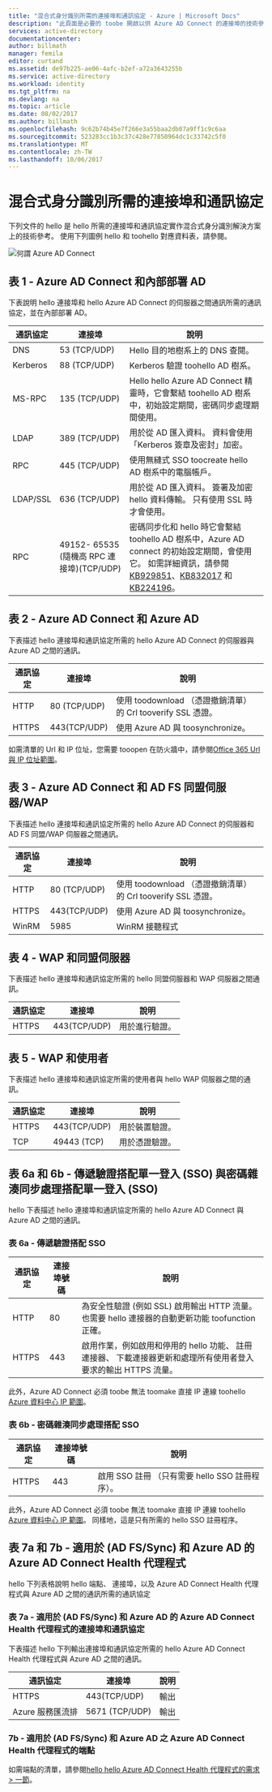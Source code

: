 ```yaml
---
title: "混合式身分識別所需的連接埠和通訊協定 - Azure | Microsoft Docs"
description: "此頁面是必要的 toobe 開啟以供 Azure AD Connect 的連接埠的技術參考頁面"
services: active-directory
documentationcenter: 
author: billmath
manager: femila
editor: curtand
ms.assetid: de97b225-ae06-4afc-b2ef-a72a3643255b
ms.service: active-directory
ms.workload: identity
ms.tgt_pltfrm: na
ms.devlang: na
ms.topic: article
ms.date: 08/02/2017
ms.author: billmath
ms.openlocfilehash: 9c62b74b45e7f266e3a55baa2db07a9ff1c9c6aa
ms.sourcegitcommit: 523283cc1b3c37c428e77850964dc1c33742c5f0
ms.translationtype: MT
ms.contentlocale: zh-TW
ms.lasthandoff: 10/06/2017
---
```

# <a name="hybrid-identity-required-ports-and-protocols"></a>混合式身分識別所需的連接埠和通訊協定
下列文件的 hello 是 hello 所需的連接埠和通訊協定實作混合式身分識別解決方案上的技術參考。 使用下列圖例 hello 和 toohello 對應資料表，請參閱。

![何謂 Azure AD Connect](./media/active-directory-aadconnect-ports/required3.png)

## <a name="table-1---azure-ad-connect-and-on-premises-ad"></a>表 1 - Azure AD Connect 和內部部署 AD
下表說明 hello 連接埠和 hello Azure AD Connect 的伺服器之間通訊所需的通訊協定，並在內部部署 AD。

| 通訊協定 | 連接埠 | 說明 |
| --- | --- | --- |
| DNS |53 (TCP/UDP) |Hello 目的地樹系上的 DNS 查閱。 |
| Kerberos |88 (TCP/UDP) |Kerberos 驗證 toohello AD 樹系。 |
| MS-RPC |135 (TCP/UDP) |Hello hello Azure AD Connect 精靈時，它會繫結 toohello AD 樹系中，初始設定期間，密碼同步處理期間使用。 |
| LDAP |389 (TCP/UDP) |用於從 AD 匯入資料。 資料會使用「Kerberos 簽章及密封」加密。 |
| RPC | 445 (TCP/UDP) |使用無縫式 SSO toocreate hello AD 樹系中的電腦帳戶。 |
| LDAP/SSL |636 (TCP/UDP) |用於從 AD 匯入資料。 簽署及加密 hello 資料傳輸。 只有使用 SSL 時才會使用。 |
| RPC |49152- 65535 (隨機高 RPC 連接埠)(TCP/UDP) |密碼同步化和 hello 時它會繫結 toohello AD 樹系中，Azure AD connect 的初始設定期間，會使用它。 如需詳細資訊，請參閱 [KB929851](https://support.microsoft.com/kb/929851)、[KB832017](https://support.microsoft.com/kb/832017) 和 [KB224196](https://support.microsoft.com/kb/224196)。 |

## <a name="table-2---azure-ad-connect-and-azure-ad"></a>表 2 - Azure AD Connect 和 Azure AD
下表描述 hello 連接埠和通訊協定所需的 hello Azure AD Connect 的伺服器與 Azure AD 之間的通訊。

| 通訊協定 | 連接埠 | 說明 |
| --- | --- | --- |
| HTTP |80 (TCP/UDP) |使用 toodownload （憑證撤銷清單） 的 Crl tooverify SSL 憑證。 |
| HTTPS |443(TCP/UDP) |使用 Azure AD 與 toosynchronize。 |

如需清單的 Url 和 IP 位址，您需要 tooopen 在防火牆中，請參閱[Office 365 Url 與 IP 位址範圍](https://support.office.com/article/Office-365-URLs-and-IP-address-ranges-8548a211-3fe7-47cb-abb1-355ea5aa88a2)。

## <a name="table-3---azure-ad-connect-and-ad-fs-federation-serverswap"></a>表 3 - Azure AD Connect 和 AD FS 同盟伺服器/WAP
下表描述 hello 連接埠和通訊協定所需的 hello Azure AD Connect 的伺服器和 AD FS 同盟/WAP 伺服器之間通訊。  

| 通訊協定 | 連接埠 | 說明 |
| --- | --- | --- |
| HTTP |80 (TCP/UDP) |使用 toodownload （憑證撤銷清單） 的 Crl tooverify SSL 憑證。 |
| HTTPS |443(TCP/UDP) |使用 Azure AD 與 toosynchronize。 |
| WinRM |5985 |WinRM 接聽程式 |

## <a name="table-4---wap-and-federation-servers"></a>表 4 - WAP 和同盟伺服器
下表描述 hello 連接埠和通訊協定所需的 hello 同盟伺服器和 WAP 伺服器之間通訊。

| 通訊協定 | 連接埠 | 說明 |
| --- | --- | --- |
| HTTPS |443(TCP/UDP) |用於進行驗證。 |

## <a name="table-5---wap-and-users"></a>表 5 - WAP 和使用者
下表描述 hello 連接埠和通訊協定所需的使用者與 hello WAP 伺服器之間的通訊。

| 通訊協定 | 連接埠 | 說明 |
| --- | --- | --- |
| HTTPS |443(TCP/UDP) |用於裝置驗證。 |
| TCP |49443 (TCP) |用於憑證驗證。 |

## <a name="table-6a--6b---pass-through-authentication-with-single-sign-on-sso-and-password-hash-sync-with-single-sign-on-sso"></a>表 6a 和 6b - 傳遞驗證搭配單一登入 (SSO) 與密碼雜湊同步處理搭配單一登入 (SSO)
hello 下表描述 hello 連接埠和通訊協定所需的 hello Azure AD Connect 與 Azure AD 之間的通訊。

### <a name="table-6a---pass-through-authentication-with-sso"></a>表 6a - 傳遞驗證搭配 SSO
|通訊協定|連接埠號碼|說明
| --- | --- | ---
|HTTP|80|為安全性驗證 (例如 SSL) 啟用輸出 HTTP 流量。 也需要 hello 連接器的自動更新功能 toofunction 正確。
|HTTPS|443| 啟用作業，例如啟用和停用的 hello 功能、 註冊連接器、 下載連接器更新和處理所有使用者登入要求的輸出 HTTPS 流量。

此外，Azure AD Connect 必須 toobe 無法 toomake 直接 IP 連線 toohello [Azure 資料中心 IP 範圍](https://www.microsoft.com/en-us/download/details.aspx?id=41653)。

### <a name="table-6b---password-hash-sync-with-sso"></a>表 6b - 密碼雜湊同步處理搭配 SSO

|通訊協定|連接埠號碼|說明
| --- | --- | ---
|HTTPS|443| 啟用 SSO 註冊 （只有需要 hello SSO 註冊程序）。

此外，Azure AD Connect 必須 toobe 無法 toomake 直接 IP 連線 toohello [Azure 資料中心 IP 範圍](https://www.microsoft.com/en-us/download/details.aspx?id=41653)。 同樣地，這是只有所需的 hello SSO 註冊程序。

## <a name="table-7a--7b---azure-ad-connect-health-agent-for-ad-fssync-and-azure-ad"></a>表 7a 和 7b - 適用於 (AD FS/Sync) 和 Azure AD 的 Azure AD Connect Health 代理程式
hello 下列表格說明 hello 端點、 連接埠，以及 Azure AD Connect Health 代理程式與 Azure AD 之間的通訊所需的通訊協定

### <a name="table-7a---ports-and-protocols-for-azure-ad-connect-health-agent-for-ad-fssync-and-azure-ad"></a>表 7a - 適用於 (AD FS/Sync) 和 Azure AD 的 Azure AD Connect Health 代理程式的連接埠和通訊協定
下表描述 hello 下列輸出連接埠和通訊協定所需的 hello Azure AD Connect Health 代理程式與 Azure AD 之間的通訊。  

| 通訊協定 | 連接埠 | 說明 |
| --- | --- | --- |
| HTTPS |443(TCP/UDP) |輸出 |
| Azure 服務匯流排 |5671 (TCP/UDP) |輸出 |

### <a name="7b---endpoints-for-azure-ad-connect-health-agent-for-ad-fssync-and-azure-ad"></a>7b - 適用於 (AD FS/Sync) 和 Azure AD 之 Azure AD Connect Health 代理程式的端點
如需端點的清單，請參閱[hello hello Azure AD Connect Health 代理程式的需求 > 一節](../connect-health/active-directory-aadconnect-health-agent-install.md#requirements)。

